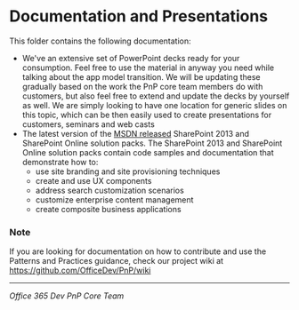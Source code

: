 # Documentation and Presentations #

This folder contains the following documentation:
*  We've an extensive set of PowerPoint decks ready for your consumption. Feel free to use the material in anyway you need while talking about the app model transition. We will be updating these gradually based on the work the PnP core team members do with customers, but also feel free to extend and update the decks by yourself as well. We are simply looking to have one location for generic slides on this topic, which can be then easily used to create presentations for customers, seminars and web casts
*  The latest version of the [MSDN released](http://www.microsoft.com/en-us/download/details.aspx?id=42030) SharePoint 2013 and SharePoint Online solution packs. The SharePoint 2013 and SharePoint Online solution packs contain code samples and documentation that demonstrate how to: 
    *  use site branding and site provisioning techniques
    *  create and use UX components
    *  address search customization scenarios
    *  customize enterprise content management 
    *  create composite business applications

### Note ###
If you are looking for documentation on how to contribute and use the Patterns and Practices guidance, check our project wiki at https://github.com/OfficeDev/PnP/wiki

----------
*Office 365 Dev PnP Core Team*

